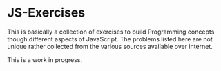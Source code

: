 # JS-Exercises
This is basically a collection of exercises to build Programming concepts though different aspects of JavaScript. The problems listed here are not unique rather collected from the various sources available over internet. 

This is a work in progress.
